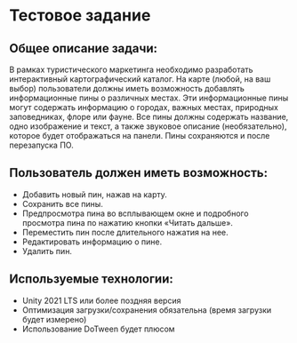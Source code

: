 # Тестовое задание
## Общее описание задачи:
В рамках туристического маркетинга необходимо разработать интерактивный
картографический каталог.
На карте (любой, на ваш выбор) пользователи должны иметь возможность
добавлять информационные пины о различных местах. Эти информационные пины
могут содержать информацию о городах, важных местах, природных заповедниках,
флоре или фауне. Все пины должны содержать название, одно изображение и текст, а
также звуковое описание (необязательно), которое будет отображаться на панели.
Пины сохраняются и после перезапуска ПО.
## Пользователь должен иметь возможность:
- Добавить новый пин, нажав на карту.
- Сохранить все пины.
- Предпросмотра пина во всплывающем окне и подробного просмотра пина по нажатию
кнопки «Читать дальше».
- Переместить пин после длительного нажатия на нее.
- Редактировать информацию о пине.
- Удалить пин.
## Используемые технологии:
- Unity 2021 LTS или более поздняя версия
- Оптимизация загрузки/сохранения обязательна (время загрузки будет измерено)
- Использование DoTween будет плюсом
